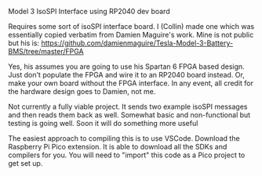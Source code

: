 Model 3 IsoSPI Interface using
RP2040 dev board

Requires some sort of isoSPI interface board. I (Collin) made one
which was essentially copied verbatim from Damien Maguire's work.
Mine is not public but his is: 
https://github.com/damienmaguire/Tesla-Model-3-Battery-BMS/tree/master/FPGA

Yes, his assumes you are going to use his Spartan 6 FPGA based design.
Just don't populate the FPGA and wire it to an RP2040 board instead. Or, 
make your own board without the FPGA interface. In any event, all credit
for the hardware design goes to Damien, not me.

Not currently a fully viable project. It sends two example isoSPI messages 
and then reads them back as well. Somewhat basic and non-functional but
testing is going well. Soon it will do something more useful

The easiest approach to compiling this is to use VSCode. Download
the Raspberry Pi Pico extension. It is able to download all the SDKs
and compilers for you. You will need to "import" this code as a Pico
project to get set up.